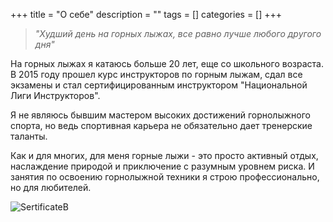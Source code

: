 +++
title = "О себе"
description = ""
tags = []
categories = []
+++

>_"Худший день на горных лыжах, все равно лучше любого другого дня"_

На горных лыжах я катаюсь больше 20 лет, еще со школьного возраста. В 2015 году прошел курс инструкторов по горным лыжам, сдал все экзамены и стал сертифицированным инструктором "Национальной Лиги Инструкторов". 

Я не являюсь бывшим мастером высоких достижений горнолыжного спорта, но ведь спортивная карьера не обязательно дает тренерские таланты. 

Как и для многих, для меня горные лыжи - это просто активный отдых, наслаждение природой и приключение  с разумным уровнем риска. И занятия по освоению горнолыжной техники я строю профессионально, но для любителей.



![SertificateB](/img/certificateB.jpg)
